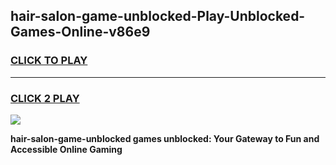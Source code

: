 
## hair-salon-game-unblocked-Play-Unblocked-Games-Online-v86e9
<h3>
<a href="https://premium76.site?title=hair-salon-game-unblocked&ref=25A">CLICK TO PLAY</a></h3>
<hr>

<h3>
<a href="https://premium76.site?title=hair-salon-game-unblocked&ref=25A">CLICK 2 PLAY</a>
  
</h3>

<a href="https://premium76.site?title=hair-salon-game-unblocked&ref=25A"><img src="https://clearcache.store/games.png"></a>


**hair-salon-game-unblocked games unblocked: Your Gateway to Fun and Accessible Online Gaming**
